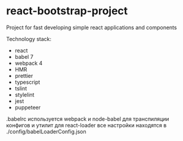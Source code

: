 # react-bootstrap-project

Project for fast developing simple react applications and components

Technology stack:

-   react
-   babel 7
-   webpack 4
-   HMR
-   prettier
-   typescript
-   tslint
-   stylelint
-   jest
-   puppeteer

.babelrc используется webpack и node-babel для транспиляции конфигов и утилит
для react-loader все настройки находятся в ./config/babelLoaderConfig.json
